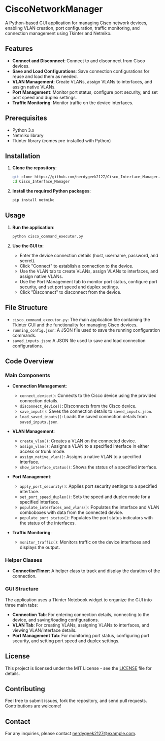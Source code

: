 # CiscoNetworkManager

A Python-based GUI application for managing Cisco network devices, enabling VLAN creation, port configuration, traffic monitoring, and connection management using Tkinter and Netmiko.

## Features

- **Connect and Disconnect**: Connect to and disconnect from Cisco devices.
- **Save and Load Configurations**: Save connection configurations for reuse and load them as needed.
- **VLAN Management**: Create VLANs, assign VLANs to interfaces, and assign native VLANs.
- **Port Management**: Monitor port status, configure port security, and set port speed and duplex settings.
- **Traffic Monitoring**: Monitor traffic on the device interfaces.

## Prerequisites

- Python 3.x
- Netmiko library
- Tkinter library (comes pre-installed with Python)

## Installation

1. **Clone the repository**:
    ```sh
    git clone https://github.com/nerdygeek2127/Cisco_Interface_Manager.git
    cd Cisco_Interface_Manager
    ```

2. **Install the required Python packages**:
    ```sh
    pip install netmiko
    ```

## Usage

1. **Run the application**:
    ```sh
    python cisco_command_executor.py
    ```

2. **Use the GUI to**:
    - Enter the device connection details (host, username, password, and secret).
    - Click "Connect" to establish a connection to the device.
    - Use the VLAN tab to create VLANs, assign VLANs to interfaces, and assign native VLANs.
    - Use the Port Management tab to monitor port status, configure port security, and set port speed and duplex settings.
    - Click "Disconnect" to disconnect from the device.

## File Structure

- `cisco_command_executor.py`: The main application file containing the Tkinter GUI and the functionality for managing Cisco devices.
- `running_config.json`: A JSON file used to save the running configuration commands.
- `saved_inputs.json`: A JSON file used to save and load connection configurations.

## Code Overview

### Main Components

- **Connection Management**:
  - `connect_device()`: Connects to the Cisco device using the provided connection details.
  - `disconnect_device()`: Disconnects from the Cisco device.
  - `save_input()`: Saves the connection details to `saved_inputs.json`.
  - `load_saved_inputs()`: Loads the saved connection details from `saved_inputs.json`.

- **VLAN Management**:
  - `create_vlan()`: Creates a VLAN on the connected device.
  - `assign_vlan()`: Assigns a VLAN to a specified interface in either access or trunk mode.
  - `assign_native_vlan()`: Assigns a native VLAN to a specified interface.
  - `show_interface_status()`: Shows the status of a specified interface.

- **Port Management**:
  - `apply_port_security()`: Applies port security settings to a specified interface.
  - `set_port_speed_duplex()`: Sets the speed and duplex mode for a specified interface.
  - `populate_interfaces_and_vlans()`: Populates the interface and VLAN comboboxes with data from the connected device.
  - `populate_port_status()`: Populates the port status indicators with the status of the interfaces.

- **Traffic Monitoring**:
  - `monitor_traffic()`: Monitors traffic on the device interfaces and displays the output.

### Helper Classes

- **ConnectionTimer**: A helper class to track and display the duration of the connection.

### GUI Structure

The application uses a Tkinter Notebook widget to organize the GUI into three main tabs:
- **Connection Tab**: For entering connection details, connecting to the device, and saving/loading configurations.
- **VLAN Tab**: For creating VLANs, assigning VLANs to interfaces, and viewing VLAN/interface details.
- **Port Management Tab**: For monitoring port status, configuring port security, and setting port speed and duplex settings.

## License

This project is licensed under the MIT License - see the [LICENSE](LICENSE) file for details.

## Contributing

Feel free to submit issues, fork the repository, and send pull requests. Contributions are welcome!

## Contact

For any inquiries, please contact nerdygeek2127@example.com.
